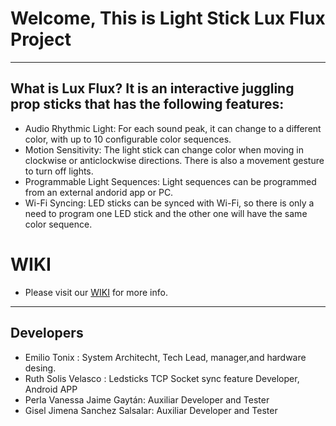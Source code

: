 # Welcome, This is Light Stick Lux Flux Project

---
## What is Lux Flux? It is an interactive juggling prop sticks that has the following features:

* Audio Rhythmic Light: For each sound peak, it can change to a different color, with up to 10 configurable color sequences.
* Motion Sensitivity: The light stick can change color when moving in clockwise or anticlockwise directions. There is also a movement gesture to turn off lights.
* Programmable Light Sequences: Light sequences can be programmed from an external andorid app or PC.
* Wi-Fi Syncing: LED sticks can be synced with Wi-Fi, so there is only a need to program one LED stick and the other one will have the same color sequence.

# WIKI

* Please visit our [WIKI](https://github.com/Tonix22/LuxFlux_Esp8266_LighStick/wiki) for more info.

----
## Developers
* Emilio Tonix : System Architecht, Tech Lead, manager,and hardware desing. 
* Ruth Solis Velasco : Ledsticks TCP Socket sync feature Developer, Android APP
* Perla Vanessa Jaime Gaytán: Auxiliar Developer and Tester
* Gisel Jimena Sanchez Salsalar: Auxiliar Developer and Tester
